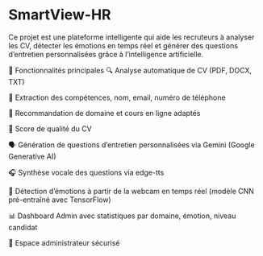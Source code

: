 # SmartView-HR
Ce projet est une plateforme intelligente qui aide les recruteurs à analyser les CV, détecter les émotions en temps réel et générer des questions d’entretien personnalisées grâce à l’intelligence artificielle.

📌 Fonctionnalités principales
🔍 Analyse automatique de CV (PDF, DOCX, TXT)

🤖 Extraction des compétences, nom, email, numéro de téléphone

🧠 Recommandation de domaine et cours en ligne adaptés

🎯 Score de qualité du CV

🗣️ Génération de questions d’entretien personnalisées via Gemini (Google Generative AI)

🎧 Synthèse vocale des questions via edge-tts

🎥 Détection d’émotions à partir de la webcam en temps réel (modèle CNN pré-entraîné avec TensorFlow)

📊 Dashboard Admin avec statistiques par domaine, émotion, niveau candidat

🔐 Espace administrateur sécurisé
